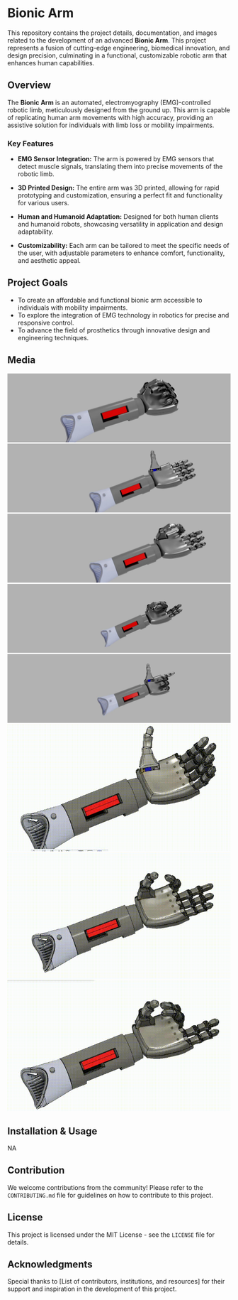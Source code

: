 # Bionic Arm

This repository contains the project details, documentation, and images related to the development of an advanced **Bionic Arm**. This project represents a fusion of cutting-edge engineering, biomedical innovation, and design precision, culminating in a functional, customizable robotic arm that enhances human capabilities.

## Overview

The **Bionic Arm** is an automated, electromyography (EMG)-controlled robotic limb, meticulously designed from the ground up. This arm is capable of replicating human arm movements with high accuracy, providing an assistive solution for individuals with limb loss or mobility impairments. 

### Key Features

- **EMG Sensor Integration:** The arm is powered by EMG sensors that detect muscle signals, translating them into precise movements of the robotic limb.

- **3D Printed Design:** The entire arm was 3D printed, allowing for rapid prototyping and customization, ensuring a perfect fit and functionality for various users.

- **Human and Humanoid Adaptation:** Designed for both human clients and humanoid robots, showcasing versatility in application and design adaptability.

- **Customizability:** Each arm can be tailored to meet the specific needs of the user, with adjustable parameters to enhance comfort, functionality, and aesthetic appeal.

## Project Goals

- To create an affordable and functional bionic arm accessible to individuals with mobility impairments.
- To explore the integration of EMG technology in robotics for precise and responsive control.
- To advance the field of prosthetics through innovative design and engineering techniques.

## Media
![Fist](Fist.JPEG)
![Fist](Open.JPEG)
![Thumb with one finger closed](One_Thumb_One_Finger_Closed.JPEG)
![Thumb with two fingers closed](THumb_Two_Fingers_Closed.JPEG)
![Thumb with one finger open](Thumb_One_Finger_Open.JPEG)
![Fist GIF](Closed.gif)
![Tripod 1 Grip](Tripod%201.gif)
![Tripod 2 Grip](Tripod%202.gif)


## Installation & Usage

NA

## Contribution

We welcome contributions from the community! Please refer to the `CONTRIBUTING.md` file for guidelines on how to contribute to this project.

## License

This project is licensed under the MIT License - see the `LICENSE` file for details.

## Acknowledgments

Special thanks to [List of contributors, institutions, and resources] for their support and inspiration in the development of this project.

